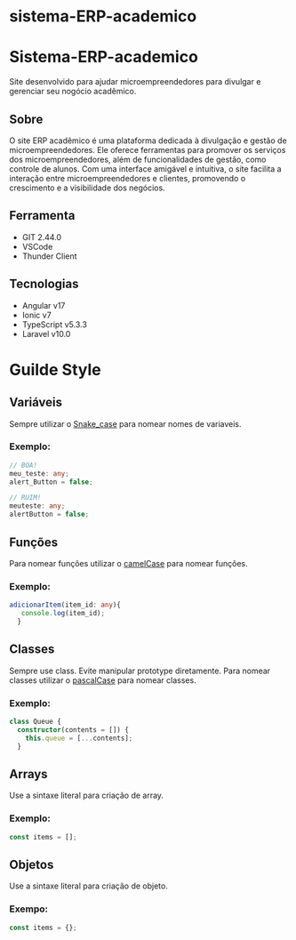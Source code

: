 # sistema-ERP-academico
# Sistema-ERP-academico
Site desenvolvido para ajudar microempreendedores para divulgar e gerenciar seu nogócio acadêmico.

## Sobre
O site ERP acadêmico é uma plataforma dedicada à divulgação e gestão de microempreendedores. Ele oferece ferramentas para promover os serviços dos microempreendedores, além de funcionalidades de gestão, como controle de alunos. Com uma interface amigável e intuitiva, o site facilita a interação entre microempreendedores e clientes, promovendo o crescimento e a visibilidade dos negócios.

## Ferramenta
- GIT 2.44.0
- VSCode
- Thunder Client

## Tecnologias
- Angular v17
- Ionic v7
- TypeScript v5.3.3
- Laravel v10.0

# Guilde Style

## Variáveis
Sempre utilizar o [Snake_case](https://www.theserverside.com/definition/Snake-case) para nomear nomes de variaveis.
### Exemplo:
```TypeScript
// BOA!
meu_teste: any;
alert_Button = false;

// RUIM!
meuteste: any;
alertButton = false;

```

## Funções

Para nomear funções utilizar o [camelCase](https://coodesh.com/blog/dicionario/o-que-e-camelcase/) para nomear funções.
### Exemplo:
```TypeScript
adicionarItem(item_id: any){
   console.log(item_id);
  }
```

## Classes
Sempre use class. Evite manipular prototype diretamente.
Para nomear classes utilizar o [pascalCase](http://www.codigoexpresso.com.br/Home/Postagem/110) para nomear classes.
### Exemplo:
```TypeScript
class Queue {
  constructor(contents = []) {
    this.queue = [...contents];
  }
```
## Arrays
Use a sintaxe literal para criação de array.
### Exemplo:
```TypeScript
const items = [];
```
## Objetos
Use a sintaxe literal para criação de objeto.
### Exempo: 
```TypeScript
const items = {};
```

